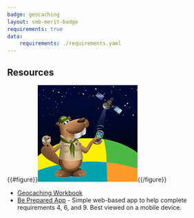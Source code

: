 ```yaml
---
badge: geocaching
layout: smb-merit-badge
requirements: true
data:
    requirements: ./requirements.yaml
---
```


## Resources

{{#figure}}<img src="geocaching-bucky.jpg" class="W(100%)" />{{/figure}}
* [Geocaching Workbook](geocaching-workbook.pdf)
* [Be Prepared App](https://be-prepared.github.io/) - Simple web-based app to help complete requirements 4, 6, and 9. Best viewed on a mobile device.

